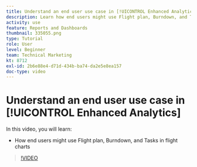 ```yaml
---
title: Understand an end user use case in [!UICONTROL Enhanced Analytics]
description: Learn how end users might use Flight plan, Burndown, and Tasks in flight charts.
activity: use
feature: Reports and Dashboards
thumbnail: 335055.png
type: Tutorial
role: User
level: Beginner
team: Technical Marketing
kt: 8712
exl-id: 2b6e88e4-d71d-434b-ba74-da2e5e8ea157
doc-type: video
---
```

# Understand an end user use case in [!UICONTROL Enhanced Analytics]

In this video, you will learn:

* How end users might use Flight plan, Burndown, and Tasks in flight charts

>[!VIDEO](https://video.tv.adobe.com/v/335055/?quality=12&learn=on)

